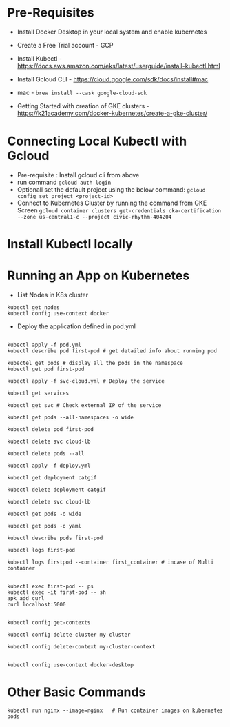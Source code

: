 # Pre-Requisites
 - Install Docker Desktop in your local system and enable kubernetes
 - Create a Free Trial account - GCP
 - Install Kubectl - https://docs.aws.amazon.com/eks/latest/userguide/install-kubectl.html

- Install Gcloud CLI - https://cloud.google.com/sdk/docs/install#mac
- mac - `brew install --cask google-cloud-sdk`
- Getting Started with creation of GKE clusters - https://k21academy.com/docker-kubernetes/create-a-gke-cluster/

# Connecting Local Kubectl with Gcloud
- Pre-requisite : Install gcloud cli from above
- run command `gcloud auth login`
- Optionall set the default project using the below command:
`gcloud config set project <project-id>`
- Connect to Kubernetes Cluster by running the command from GKE Screen
`gcloud container clusters get-credentials cka-certification --zone us-central1-c --project civic-rhythm-404204`


# Install Kubectl locally


# Running an App on Kubernetes

- List Nodes in K8s cluster

```
kubectl get nodes
kubectl config use-context docker 
```
- Deploy the application defined in pod.yml
```

kubectl apply -f pod.yml
kubectl describe pod first-pod # get detailed info about running pod

kubectel get pods # display all the pods in the namespace
kubectl get pod first-pod

kubectl apply -f svc-cloud.yml # Deploy the service 

kubectl get services

kubectl get svc # Check external IP of the service

kubectl get pods --all-namespaces -o wide

kubectl delete pod first-pod

kubectl delete svc cloud-lb

kubectl delete pods --all

kubectl apply -f deploy.yml

kubectl get deployment catgif

kubectl delete deployment catgif

kubectl delete svc cloud-lb

kubectl get pods -o wide

kubectl get pods -o yaml

kubectl describe pods first-pod

kubectl logs first-pod

kubectl logs firstpod --container first_container # incase of Multi container


kubectl exec first-pod -- ps
kubectl exec -it first-pod -- sh
apk add curl
curl localhost:5000


kubectl config get-contexts

kubectl config delete-cluster my-cluster

kubectl config delete-context my-cluster-context


kubectl config use-context docker-desktop

```


# Other Basic Commands
```
kubectl run nginx --image=nginx   # Run container images on kubernetes pods


```